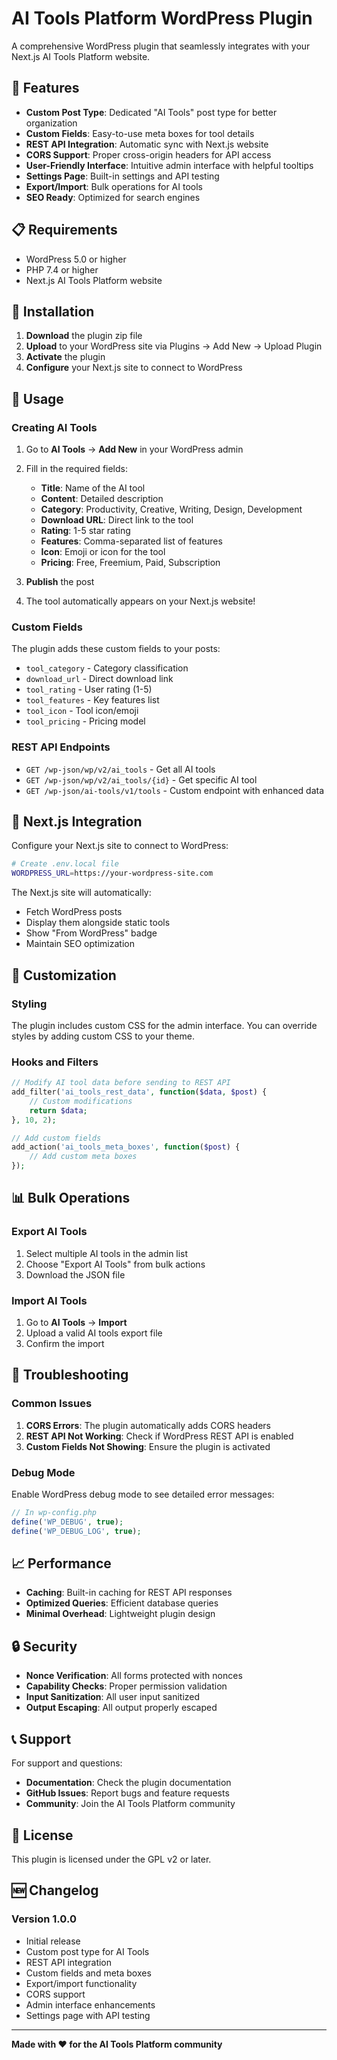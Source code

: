 # AI Tools Platform WordPress Plugin

A comprehensive WordPress plugin that seamlessly integrates with your Next.js AI Tools Platform website.

## 🚀 Features

- **Custom Post Type**: Dedicated "AI Tools" post type for better organization
- **Custom Fields**: Easy-to-use meta boxes for tool details
- **REST API Integration**: Automatic sync with Next.js website
- **CORS Support**: Proper cross-origin headers for API access
- **User-Friendly Interface**: Intuitive admin interface with helpful tooltips
- **Settings Page**: Built-in settings and API testing
- **Export/Import**: Bulk operations for AI tools
- **SEO Ready**: Optimized for search engines

## 📋 Requirements

- WordPress 5.0 or higher
- PHP 7.4 or higher
- Next.js AI Tools Platform website

## 🔧 Installation

1. **Download** the plugin zip file
2. **Upload** to your WordPress site via Plugins → Add New → Upload Plugin
3. **Activate** the plugin
4. **Configure** your Next.js site to connect to WordPress

## 📝 Usage

### Creating AI Tools

1. Go to **AI Tools** → **Add New** in your WordPress admin
2. Fill in the required fields:
   - **Title**: Name of the AI tool
   - **Content**: Detailed description
   - **Category**: Productivity, Creative, Writing, Design, Development
   - **Download URL**: Direct link to the tool
   - **Rating**: 1-5 star rating
   - **Features**: Comma-separated list of features
   - **Icon**: Emoji or icon for the tool
   - **Pricing**: Free, Freemium, Paid, Subscription

3. **Publish** the post
4. The tool automatically appears on your Next.js website!

### Custom Fields

The plugin adds these custom fields to your posts:

- `tool_category` - Category classification
- `download_url` - Direct download link
- `tool_rating` - User rating (1-5)
- `tool_features` - Key features list
- `tool_icon` - Tool icon/emoji
- `tool_pricing` - Pricing model

### REST API Endpoints

- `GET /wp-json/wp/v2/ai_tools` - Get all AI tools
- `GET /wp-json/wp/v2/ai_tools/{id}` - Get specific AI tool
- `GET /wp-json/ai-tools/v1/tools` - Custom endpoint with enhanced data

## 🔗 Next.js Integration

Configure your Next.js site to connect to WordPress:

```bash
# Create .env.local file
WORDPRESS_URL=https://your-wordpress-site.com
```

The Next.js site will automatically:
- Fetch WordPress posts
- Display them alongside static tools
- Show "From WordPress" badge
- Maintain SEO optimization

## 🎨 Customization

### Styling

The plugin includes custom CSS for the admin interface. You can override styles by adding custom CSS to your theme.

### Hooks and Filters

```php
// Modify AI tool data before sending to REST API
add_filter('ai_tools_rest_data', function($data, $post) {
    // Custom modifications
    return $data;
}, 10, 2);

// Add custom fields
add_action('ai_tools_meta_boxes', function($post) {
    // Add custom meta boxes
});
```

## 📊 Bulk Operations

### Export AI Tools

1. Select multiple AI tools in the admin list
2. Choose "Export AI Tools" from bulk actions
3. Download the JSON file

### Import AI Tools

1. Go to **AI Tools** → **Import**
2. Upload a valid AI tools export file
3. Confirm the import

## 🔧 Troubleshooting

### Common Issues

1. **CORS Errors**: The plugin automatically adds CORS headers
2. **REST API Not Working**: Check if WordPress REST API is enabled
3. **Custom Fields Not Showing**: Ensure the plugin is activated

### Debug Mode

Enable WordPress debug mode to see detailed error messages:

```php
// In wp-config.php
define('WP_DEBUG', true);
define('WP_DEBUG_LOG', true);
```

## 📈 Performance

- **Caching**: Built-in caching for REST API responses
- **Optimized Queries**: Efficient database queries
- **Minimal Overhead**: Lightweight plugin design

## 🔒 Security

- **Nonce Verification**: All forms protected with nonces
- **Capability Checks**: Proper permission validation
- **Input Sanitization**: All user input sanitized
- **Output Escaping**: All output properly escaped

## 📞 Support

For support and questions:

- **Documentation**: Check the plugin documentation
- **GitHub Issues**: Report bugs and feature requests
- **Community**: Join the AI Tools Platform community

## 📄 License

This plugin is licensed under the GPL v2 or later.

## 🆕 Changelog

### Version 1.0.0
- Initial release
- Custom post type for AI Tools
- REST API integration
- Custom fields and meta boxes
- Export/import functionality
- CORS support
- Admin interface enhancements
- Settings page with API testing

---

**Made with ❤️ for the AI Tools Platform community**
